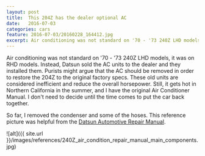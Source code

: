 ```yaml
---
layout: post
title:  This 204Z has the dealer optional AC
date:   2016-07-03
categories: cars
feature: 2016-07-03/20160228_164412.jpg
excerpt: Air conditioning was not standard on '70 - '73 240Z LHD models.
---
```


Air conditioning was not standard on '70 - '73 240Z LHD models, it was on RHD models.  Instead, Datsun sold the AC units to the dealer and they installed them.  Purists might argue that the AC should be removed in order to restore the 204Z to the original factory specs.  These old units are considered inefficient and reduce the overall horsepower.  Still, it gets hot in Northern California in the summer, and I have the original Air Conditioner Manual.  I don't need to decide until the time comes to put the car back together.  

So far, I removed the condenser and some of the hoses.  This reference picture was helpful from the [Datsun Automotive Repair Manual](https://www.amazon.com/Haynes-Datsun-Manual-1970-1978-Manuals/dp/0856962066). 

![alt]({{ site.url }}/images/references/240Z_air_condition_repair_manual_main_components.jpg)

